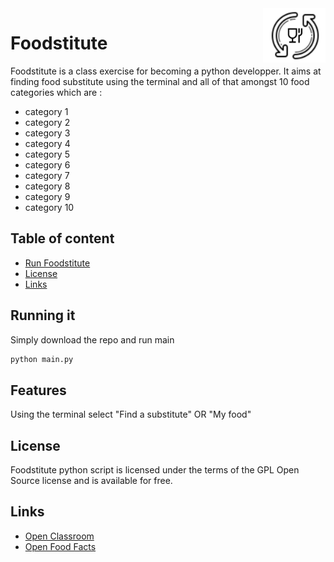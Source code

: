 <img src="img/logo.png" alt="Foodstitute" title="Foodstitute" align="right" style="width: 100px;" />

Foodstitute
=================

Foodstitute is a class exercise for becoming a python developper.
It aims at finding food substitute using the terminal and all of that
amongst 10 food categories which are :

- category 1
- category 2
- category 3
- category 4
- category 5
- category 6
- category 7
- category 8
- category 9
- category 10

## Table of content

- [Run Foodstitute](#running-it)
- [License](#license)
- [Links](#links)

## Running it

Simply download the repo and run main
```bash
python main.py
```

## Features

Using the terminal select "Find a substitute" OR "My food"

## License

Foodstitute python script is licensed under the terms of the GPL Open Source
license and is available for free.

## Links

* [Open Classroom](https://openclassrooms.com)
* [Open Food Facts](https://world.openfoodfacts.org/)
